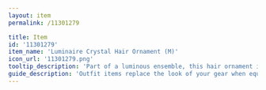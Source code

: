```yaml
---
layout: item
permalink: /11301279

title: Item
id: '11301279'
item_name: 'Luminaire Crystal Hair Ornament (M)'
icon_url: '11301279.png'
tooltip_description: 'Part of a luminous ensemble, this hair ornament is the hottest thing in high-tech fashion.'
guide_description: 'Outfit items replace the look of your gear when equipped.'
---
```

